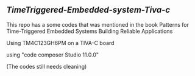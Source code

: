 ## *TimeTriggered-Embedded-system-Tiva-c*

This repo has a some codes that was mentioned in the book Patterns for Time-Triggered Embedded Systems Building Reliable Applications

Using TM4C123GH6PM on a TIVA-C board

using "code composer Studio 11.0.0"

(The codes still needs cleaning)
